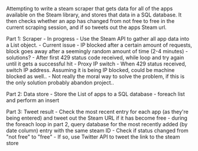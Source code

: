 Attempting to write a steam scraper that gets data for all of the apps available on the Steam library, and stores that data in a SQL database.
It then checks whether an app has changed from not free to free in the current scraping session, and if so tweets out the apps Steam url.

Part 1: Scraper - In progress
    - Use the Steam API to gather all app data into a List object.
    - Current issue - IP blocked after a certain amount of requests, block goes away after a seemingly random amount of time (2-4 minutes)
        - solutions?
            - After first 429 status code received, while loop and try again until it gets a successful hit
            - Proxy IP switch - When 429 status received, switch IP address. Assuming it is being IP blocked, could be machine blocked as well..
                - Not really the moral way to solve the problem, if this is the only solution probably abandon project..

Part 2: Data store
    - Store the List of apps to a SQL database
        - foreach list and perform an insert

Part 3: Tweet result
    - Check the most recent entry for each app (as they're being entered) and tweet out the Steam URL if it has become free
        - during the foreach loop in part 2, query database for the most recently added (by date column) entry with the same steam ID
        - Check if status changed from "not free" to "free"
        - If so, use Twitter API to tweet the link to the steam store